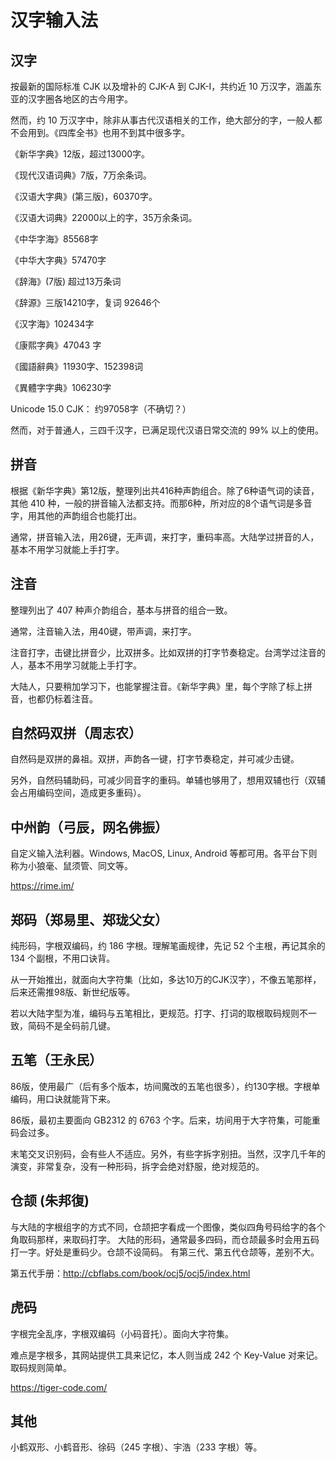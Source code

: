 # 汉字输入法

## 汉字

按最新的国际标准 CJK 以及增补的 CJK-A 到 CJK-I，共约近 10 万汉字，涵盖东亚的汉字圈各地区的古今用字。

然而，约 10 万汉字中，除非从事古代汉语相关的工作，绝大部分的字，一般人都不会用到。《四库全书》也用不到其中很多字。

《新华字典》12版，超过13000字。

《现代汉语词典》7版，7万余条词。

《汉语大字典》(第三版)，60370字。

《汉语大词典》22000以上的字，35万余条词。

《中华字海》85568字

《中华大字典》57470字

《辞海》(7版) 超过13万条词

《辞源》三版14210字，复词 92646个

《汉字海》102434字

《康熙字典》47043 字

《國語辭典》11930字、152398词

《異體字字典》106230字


Unicode 15.0 CJK： 约97058字（不确切？）

然而，对于普通人，三四千汉字，已满足现代汉语日常交流的 99% 以上的使用。

## 拼音

根据《新华字典》第12版，整理列出共416种声韵组合。除了6种语气词的读音，其他 410 种，一般的拼音输入法都支持。而那6种，所对应的8个语气词是多音字，用其他的声韵组合也能打出。

通常，拼音输入法，用26键，无声调，来打字，重码率高。大陆学过拼音的人，基本不用学习就能上手打字。

## 注音

整理列出了 407 种声介韵组合，基本与拼音的组合一致。

通常，注音输入法，用40键，带声调，来打字。

注音打字，击键比拼音少，比双拼多。比如双拼的打字节奏稳定。台湾学过注音的人，基本不用学习就能上手打字。

大陆人，只要稍加学习下，也能掌握注音。《新华字典》里，每个字除了标上拼音，也都仍标着注音。

## 自然码双拼（周志农）

自然码是双拼的鼻祖。双拼，声韵各一键，打字节奏稳定，并可减少击键。

另外，自然码辅助码，可减少同音字的重码。单辅也够用了，想用双辅也行（双辅会占用编码空间，造成更多重码）。

## 中州韵（弓辰，网名佛振）

自定义输入法利器。Windows, MacOS, Linux, Android 等都可用。各平台下则称为小狼毫、鼠须管、同文等。

https://rime.im/

## 郑码（郑易里、郑珑父女）

纯形码，字根双编码，约 186 字根。理解笔画规律，先记 52 个主根，再记其余的 134 个副根，不用口诀背。

从一开始推出，就面向大字符集（比如，多达10万的CJK汉字），不像五笔那样，后来还需推98版、新世纪版等。

若以大陆字型为准，编码与五笔相比，更规范。打字、打词的取根取码规则不一致，简码不是全码前几键。

## 五笔（王永民）

86版，使用最广（后有多个版本，坊间魔改的五笔也很多），约130字根。字根单编码，用口诀就能背下来。

86版，最初主要面向 GB2312 的 6763 个字。后来，坊间用于大字符集，可能重码会过多。

末笔交叉识别码，会有些人不适应。另外，有些字拆字别扭。当然，汉字几千年的演变，非常复杂，没有一种形码，拆字会绝对舒服，绝对规范的。

## 仓颉 (朱邦復)

与大陆的字根组字的方式不同，仓颉把字看成一个图像，类似四角号码给字的各个角取码那样，来取码打字。
大陆的形码，通常最多四码，而仓颉最多时会用五码打一字。好处是重码少。仓颉不设简码。
有第三代、第五代仓颉等，差别不大。

第五代手册：http://cbflabs.com/book/ocj5/ocj5/index.html

## 虎码

字根完全乱序，字根双编码（小码音托）。面向大字符集。

难点是字根多，其网站提供工具来记忆，本人则当成 242 个 Key-Value 对来记。取码规则简单。

https://tiger-code.com/

## 其他

小鹤双形、小鹤音形、徐码（245 字根）、宇浩（233 字根）等。
